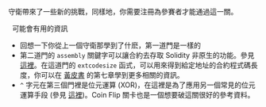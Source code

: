 守衛帶來了一些新的挑戰，同樣地，你需要注冊為參賽者才能通過這一關。

&nbsp;
可能會有用的資訊
* 回想一下你從上一個守衛那學到了什麽，第一道門是一樣的
* 第二道門的 `assembly` 關鍵字可以讓合約去存取 Solidity 非原生的功能。參見 [這裡](http://solidity.readthedocs.io/en/v0.4.23/assembly.html)。在這道門的 `extcodesize` 函式，可以用來得到給定地址的合約程式碼長度，你可以在 [黃皮書](https://ethereum.github.io/yellowpaper/paper.pdf) 的第七章學到更多相關的資訊。
*  `^` 字元在第三個門裡是位元運算 (XOR)，在這裡是為了應用另一個常見的位元運算手段 (參見 [這裡](http://solidity.readthedocs.io/en/v0.4.23/miscellaneous.html#cheatsheet))。Coin Flip 關卡也是一個想要破這關很好的參考資料。